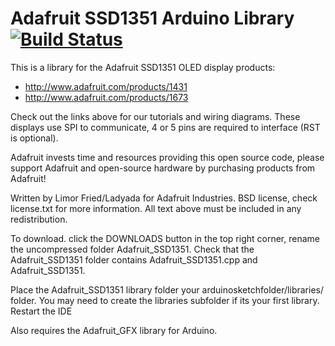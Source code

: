 # Adafruit SSD1351 Arduino Library [![Build Status](https://travis-ci.com/adafruit/Adafruit-SSD1351-library.svg?branch=master)](https://travis-ci.com/adafruit/Adafruit-SSD1351-library)

This is a library for the Adafruit SSD1351 OLED display products:

  * http://www.adafruit.com/products/1431
  * http://www.adafruit.com/products/1673

Check out the links above for our tutorials and wiring diagrams. These displays use SPI to communicate, 4 or 5 pins are required to interface (RST is optional).

Adafruit invests time and resources providing this open source code, please support Adafruit and open-source hardware by purchasing products from Adafruit!

Written by Limor Fried/Ladyada for Adafruit Industries. BSD license, check license.txt for more information. All text above must be included in any redistribution.

To download. click the DOWNLOADS button in the top right corner, rename the uncompressed folder Adafruit_SSD1351. Check that the Adafruit_SSD1351 folder contains Adafruit_SSD1351.cpp and Adafruit_SSD1351.

Place the Adafruit_SSD1351 library folder your arduinosketchfolder/libraries/ folder. You may need to create the libraries subfolder if its your first library. Restart the IDE

Also requires the Adafruit_GFX library for Arduino.
